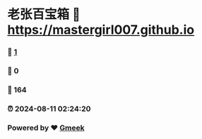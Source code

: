 # 老张百宝箱 :link: https://mastergirl007.github.io 
### :page_facing_up: [1](https://mastergirl007.github.io/tag.html) 
### :speech_balloon: 0 
### :hibiscus: 164 
### :alarm_clock: 2024-08-11 02:24:20 
### Powered by :heart: [Gmeek](https://github.com/Meekdai/Gmeek)
